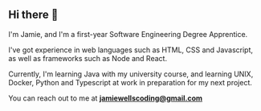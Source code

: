 ## Hi there 👋

I'm Jamie, and I'm a first-year Software Engineering Degree Apprentice.

I've got experience in web languages such as HTML, CSS and Javascript, as well as frameworks such as Node and React.

Currently, I'm learning Java with my university course, and learning UNIX, Docker, Python and Typescript at work in preparation for my next project.

You can reach out to me at **jamiewellscoding@gmail.com**

